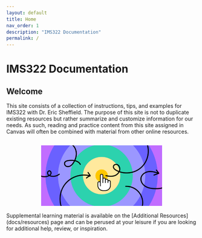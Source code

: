 ```yaml
---
layout: default
title: Home
nav_order: 1
description: "IMS322 Documentation"
permalink: /
---
```


# IMS322 Documentation

## Welcome
This site consists of a collection of instructions, tips, and examples for IMS322 with Dr. Eric Sheffield. The purpose of this site is not to duplicate existing resources but rather summarize and customize information for our needs. As such, reading and practice content from this site assigned in Canvas will often be combined with material from other online resources.
<div style="display: flex; justify-content: center;">
	<figure style="max-width: 320px"><img src="images/interaction-design.png" style="width: 100%"></figure>
</div>
Supplemental learning material is available on the [Additional Resources](docs/resources) page and can be perused at your leisure if you are looking for additional help, review, or inspiration.